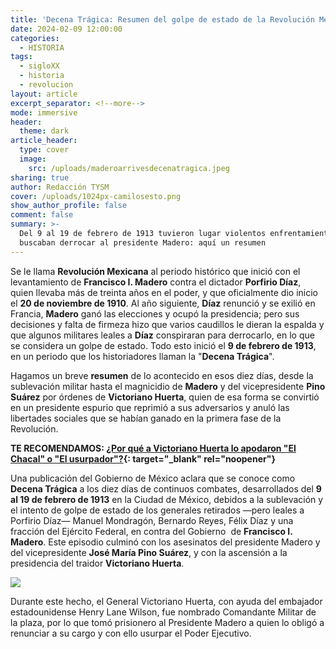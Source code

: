 ```yaml
---
title: 'Decena Trágica: Resumen del golpe de estado de la Revolución Mexicana'
date: 2024-02-09 12:00:00
categories:
  - HISTORIA
tags:
  - sigloXX
  - historia
  - revolucion
layout: article
excerpt_separator: <!--more-->
mode: immersive
header:
  theme: dark
article_header:
  type: cover
  image:
    src: /uploads/maderoarrivesdecenatragica.jpeg
sharing: true
author: Redacción TYSM
cover: /uploads/1024px-camilosesto.png
show_author_profile: false
comment: false
summary: >-
  Del 9 al 19 de febrero de 1913 tuvieron lugar violentos enfrentamientos que
  buscaban derrocar al presidente Madero: aquí un resumen
---
```

Se le llama **Revolución Mexicana** al periodo histórico que inició con el levantamiento de **Francisco I. Madero** contra el dictador **Porfirio Díaz**, quien llevaba más de treinta años en el poder, y que oficialmente dio inicio el **20 de noviembre de 1910**. Al año siguiente, **Díaz** renunció y se exilió en Francia, **Madero** ganó las elecciones y ocupó la presidencia; pero sus decisiones y falta de firmeza hizo que varios caudillos le dieran la espalda y que algunos militares leales a **Díaz** conspiraran para derrocarlo, en lo que se considera un golpe de estado. Todo esto inició el **9 de febrero de 1913**, en un periodo que los historiadores llaman la "**Decena Trágica**".

Hagamos un breve **resumen** de lo acontecido en esos diez días, desde la sublevación militar hasta el magnicidio de **Madero** y del vicepresidente **Pino Suárez** por órdenes de **Victoriano Huerta**, quien de esa forma se convirtió en un presidente espurio que reprimió a sus adversarios y anuló las libertades sociales que se habían ganado en la primera fase de la Revolución.

**TE RECOMENDAMOS: [¿Por qué a Victoriano Huerta lo apodaron "El Chacal" o "El usurpador"?](https://blog.tonoysumariachi.com/historia/2024/01/30/por-qu%C3%A9-a-victoriano-huerta-lo-apodaron-el-chacal-o-el-usurpador.html){: target="_blank" rel="noopener"}**

Una publicación del Gobierno de México aclara que se conoce como **Decena Trágica** a los diez días de continuos combates, desarrollados del **9 al 19 de febrero de 1913**&nbsp;en la Ciudad de México, debidos a la sublevación y el intento de golpe de estado de los generales retirados —pero leales a Porfirio Díaz— Manuel Mondragón, Bernardo Reyes, Félix Díaz y una fracción del Ejército Federal, en contra del Gobierno &nbsp;de **Francisco I. Madero**. Este episodio culminó con los asesinatos del presidente Madero y del vicepresidente **José María Pino Suárez**, y con la ascensión a la presidencia del traidor **Victoriano Huerta**.

![](https://upload.wikimedia.org/wikipedia/commons/4/49/Francisco_I._Madero_y_Jos%C3%A9_Mar%C3%ADa_Pino_Su%C3%A1rez_abordo_de_carruaje.png)

Durante este hecho, el General Victoriano Huerta, con ayuda del embajador estadounidense Henry Lane Wilson, fue nombrado Comandante Militar de la plaza, por lo que tomó prisionero al Presidente Madero a quien lo obligó a renunciar a su cargo y con ello usurpar el Poder Ejecutivo.